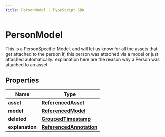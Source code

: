 ```yaml
---
title: PersonModel | TypeScript SDK
---
```



# PersonModel

This is a PersonSpecific Model. and will let us know for all the assets that get attached to the person if, this person was attached via a model or just attached automatically.  explanation here are the reason why a Person was attached to an asset.

## Properties

Name | Type
------------ | -------------
**asset** | [**ReferencedAsset**](ReferencedAsset)
**model** | [**ReferencedModel**](ReferencedModel)
**deleted** | [**GroupedTimestamp**](GroupedTimestamp)
**explanation** | [**ReferencedAnnotation**](ReferencedAnnotation)


